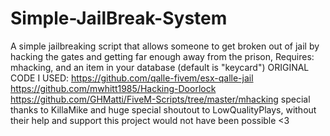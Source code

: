 # Simple-JailBreak-System
A simple jailbreaking script that allows someone to get broken out of jail by hacking the gates and getting far enough away from the prison, Requires: mhacking, and an item in your database (default is "keycard")
ORIGINAL CODE I USED: https://github.com/qalle-fivem/esx-qalle-jail  https://github.com/mwhitt1985/Hacking-Doorlock https://github.com/GHMatti/FiveM-Scripts/tree/master/mhacking
special thanks to KillaMike and huge special shoutout to LowQualityPlays, without their help and support this project would not have been possible <3  


